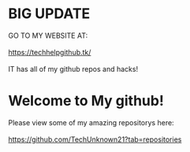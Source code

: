 # BIG UPDATE
GO TO MY WEBSITE AT:
<br>
<br>
https://techhelpgithub.tk/
<br>
<br>
IT has all of my github repos and hacks!
# Welcome to My github!
Please view some of my amazing repositorys here:
<br>
<br>
https://github.com/TechUnknown21?tab=repositories
<!---
TechUnknown21/TechUnknown21 is a ✨ special ✨ repository because its `README.md` (this file) appears on your GitHub profile.
You can click the Preview link to take a look at your changes.
--->

